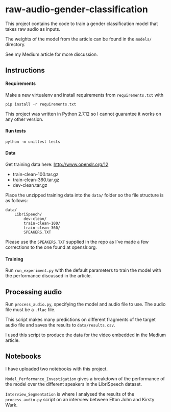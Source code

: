 # raw-audio-gender-classification

This project contains the code to train a gender classification model that takes raw audio as inputs.

The weights of the model from the article can be found in the `models/` directory.

See my Medium article for more discussion.

## Instructions
#### Requirements
Make a new virtualenv and install requirements from `requirements.txt` with
```
pip install -r requirements.txt
```
This project was written in Python 2.7.12 so I cannot guarantee it works on
any other version.

#### Run tests

```
python -m unittest tests
```

#### Data
Get training data here: http://www.openslr.org/12
- train-clean-100.tar.gz
- train-clean-360.tar.gz
- dev-clean.tar.gz

Place the unzipped training data into the `data/` folder so the file structure is as follows:
```
data/
    LibriSpeech/
        dev-clean/
        train-clean-100/
        train-clean-360/
        SPEAKERS.TXT
```

Please use the `SPEAKERS.TXT` supplied in the repo as I've made a few corrections to the one found at openslr.org.

#### Training

Run `run_experiment.py` with the default parameters to train the model with the performance discussed in the article.

## Processing audio

Run `process_audio.py`, specifying the model and audio file to use. The audio file must be a `.flac` file.

This script makes many predictions on different fragments of the target audio file and saves the results to
`data/results.csv`.

I used this script to produce the data for the video embedded in the Medium article.


## Notebooks

I have uploaded two notebooks with this project.

`Model_Performance_Investigation` gives a breakdown of the performance of the model over the different speakers in the
LibriSpeech dataset.

`Interview_Segmentation` is where I analysed the results of the `process_audio.py` script on an interview between Elton
John and Kirsty Wark.
